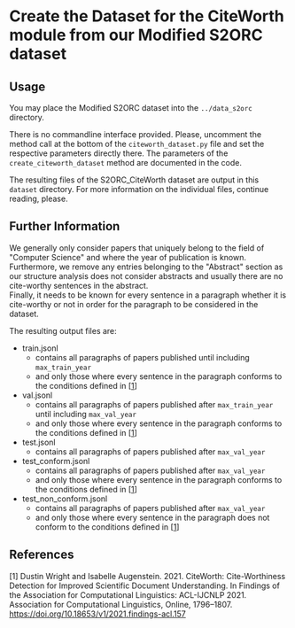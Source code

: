 # Create the Dataset for the CiteWorth module from our Modified S2ORC dataset

## Usage
You may place the Modified S2ORC dataset into the `../data_s2orc` directory.

There is no commandline interface provided.
Please, uncomment the method call at the bottom of the `citeworth_dataset.py` file and set the respective parameters directly there.
The parameters of the `create_citeworth_dataset` method are documented in the code. 

The resulting files of the S2ORC_CiteWorth dataset are output in this `dataset` directory.
For more information on the individual files, continue reading, please.

## Further Information
We generally only consider papers that uniquely belong to the field of "Computer Science" and where the year of publication is known.  
Furthermore, we remove any entries belonging to the "Abstract" section as our structure analysis does not consider abstracts and usually there are no cite-worthy sentences in the abstract.  
Finally, it needs to be known for every sentence in a paragraph whether it is cite-worthy or not in order for the paragraph to be considered in the dataset.

The resulting output files are:
- train.jsonl
  - contains all paragraphs of papers published until including `max_train_year`
  - and only those where every sentence in the paragraph conforms to the conditions defined in [[1](#1)]
- val.jsonl
  - contains all paragraphs of papers published after `max_train_year` until including `max_val_year`
  - and only those where every sentence in the paragraph conforms to the conditions defined in [[1](#1)]
- test.jsonl
  - contains all paragraphs of papers published after `max_val_year`
- test_conform.jsonl
  - contains all paragraphs of papers published after `max_val_year`
  - and only those where every sentence in the paragraph conforms to the conditions defined in [[1](#1)]
- test_non_conform.jsonl
  - contains all paragraphs of papers published after `max_val_year`
  - and only those where every sentence in the paragraph does not conform to the conditions defined in [[1](#1)]

## References
<a id="1">[1]</a> 
Dustin Wright and Isabelle Augenstein. 2021. CiteWorth: Cite-Worthiness Detection for Improved Scientific Document Understanding. In Findings of the Association for Computational Linguistics: ACL-IJCNLP 2021. Association for Computational Linguistics, Online, 1796–1807. https://doi.org/10.18653/v1/2021.findings-acl.157